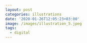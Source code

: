 ```yaml
---
layout: post
categories: illustrations
date: '2020-01-26T12:05:23+03:00'
image: /images/illustration_5.jpeg
tags:
  - digital
---
```

